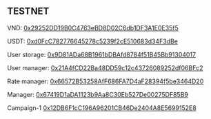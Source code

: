 ## TESTNET

VND: [0x29252DD19B0C4763eBD8D02C6db1DF3A1E0E35f5](https://testnet.snowtrace.io/address/0x29252DD19B0C4763eBD8D02C6db1DF3A1E0E35f5)

USDT: [0xd0FcC782776645278c5239f2cE510683d34F3dBe](https://testnet.snowtrace.io/address/0xd0FcC782776645278c5239f2cE510683d34F3dBe)

User storage: [0x9D81ADa68B1961bDBAfd8784f51B45Bb91304017](https://testnet.snowtrace.io/address/0x9D81ADa68B1961bDBAfd8784f51B45Bb91304017)

User manager: [0x21A4fCD22Ba48DD59c12c43726089252df06BFc2](https://testnet.snowtrace.io/address/0x21A4fCD22Ba48DD59c12c43726089252df06BFc2)

Rate manager: [0x66572B53258AfF686FA7D4aF28394f5be3464D20](https://testnet.snowtrace.io/address/0x66572B53258AfF686FA7D4aF28394f5be3464D20)

Manager: [0x67419D1aDA1123b9Aa8C30Eb527De00275DF85B9](https://testnet.snowtrace.io/address/0x67419D1aDA1123b9Aa8C30Eb527De00275DF85B9)

Campaign-1 [0x12DB6F1cC196A96201CB46De2404A8E5699152E8](https://testnet.snowtrace.io/address/0x12DB6F1cC196A96201CB46De2404A8E5699152E8)

